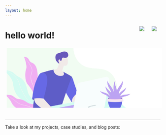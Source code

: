 ```yaml
---
layout: home
---
```

<a href="https://twitter.com/dawesinho">
    <img src="https://cdn-icons-png.flaticon.com/512/733/733579.png"
        style="max-width: 1.5rem; min-width: .25rem; padding: .5rem; margin: .25rem;" 
        align="right">
</a>

<a href="https://github.com/dawesry">
    <img src="https://cdn-icons-png.flaticon.com/512/733/733553.png"
        style="max-width: 1.5rem; min-width: .25rem; padding: .5rem; margin: .25rem;" 
        align="right">
</a>

<h1>hello world!</h1>

<center>
<img style="max-height: fit-content; padding:5px;" src="src/illustration-A7PK3R5BNE.png">
</center><br>

---

Take a look at my projects, case studies, and blog posts:
